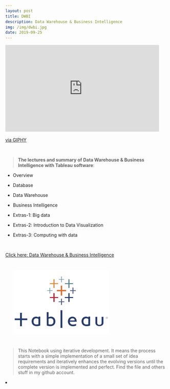 ```yaml
---
layout: post
title: DWBI
description: Data Warehouse & Business Intelligence
img: /img/dwbi.jpg
date: 2019-09-25
---
```


<iframe src="https://giphy.com/embed/xTiTnxpQ3ghPiB2Hp6" width="480" height="270" frameBorder="0" class="giphy-embed" allowFullScreen></iframe><p><a href="https://giphy.com/gifs/animation-animated-gif-xTiTnxpQ3ghPiB2Hp6">via GIPHY</a></p>
<Br>

> **The lectures and summary of Data Warehouse & Business Intelligence with Tableau software**:


* Overview

* Database

* Data Warehouse

* Business Intelligence

* Extras-1: Big data

* Extras-2: Introduction to Data Visualization

* Extras-3: Computing with data

<Br>
  
<a href="https://itsmecevi.github.io/dwbi">Click here: Data Warehouse & Business Intelligence</a>
<Br>
  
<img class="col one right" src="/img/tableau1.png" style="padding:25px">

<Br>

> This Notebook using iterative development. It means the process starts with a simple implementation of a small set of idea requirements and iteratively enhances the evolving versions until the complete version is implemented and perfect.
> Find the file and others stuff in my github account.


<li>
<a id="icon" href="https://github.com/itsmecevi" target="_blank"><i class="fa fa-github fa-fw fa-2x"></i></a>
</li>
